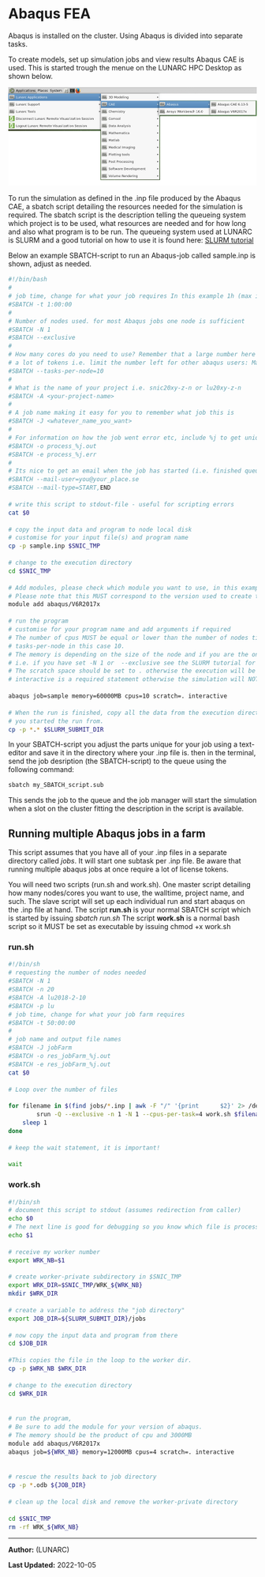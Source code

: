 # Abaqus FEA

Abaqus is installed on the cluster. 
Using Abaqus is divided into separate tasks. 
   
To create models, set up simulation jobs and view results Abaqus CAE is used. This is started trough the menue on the LUNARC HPC Desktop as shown below.

![Start Abaqus](../../images/start_abaqus.png "Start ABAQUS") 

To run the simulation as defined in the .inp file produced by the Abaqus CAE, a sbatch script detailing the resources needed for the simulation is required. The sbatch script is the description telling the queueing system which project is to be used, what resources are needed and for how long and also what program is to be run. The queueing system used at LUNARC is SLURM and a good tutorial on how to use it is found here: [SLURM tutorial](http://lunarc-documentation.readthedocs.io/en/latest/batch_system/)

Below an example SBATCH-script to run an Abaqus-job called sample.inp is shown, adjust as needed.

```bash
#!/bin/bash
#
# job time, change for what your job requires In this example 1h (max is 170h)
#SBATCH -t 1:00:00
#
# Number of nodes used. for most Abaqus jobs one node is sufficient
#SBATCH -N 1
#SBATCH --exclusive
#
# How many cores do you need to use? Remember that a large number here WILL consume 
# a lot of tokens i.e. limit the number left for other abaqus users: Max per node is 20
#SBATCH --tasks-per-node=10
# 
# What is the name of your project i.e. snic20xy-z-n or lu20xy-z-n
#SBATCH -A <your-project-name>
# 
# A job name making it easy for you to remember what job this is
#SBATCH -J <whatever_name_you_want>
#
# For information on how the job went error etc, include %j to get uniqe identifier
#SBATCH -o process_%j.out
#SBATCH -e process_%j.err
#
# Its nice to get an email when the job has started (i.e. finished queueing) and is finished
#SBATCH --mail-user=you@your_place.se
#SBATCH --mail-type=START,END

# write this script to stdout-file - useful for scripting errors
cat $0

# copy the input data and program to node local disk
# customise for your input file(s) and program name
cp -p sample.inp $SNIC_TMP

# change to the execution directory
cd $SNIC_TMP

# Add modules, please check which module you want to use, in this example we use v6R2017x
# Please note that this MUST correspond to the version used to create the .inp file
module add abaqus/V6R2017x

# run the program 
# customise for your program name and add arguments if required
# The number of cpus MUST be equal or lower than the number of nodes times the number of 
# tasks-per-node in this case 10. 
# The memory is depending on the size of the node and if you are the only one on it 
# i.e. if you have set -N 1 or  --exclusive see the SLURM tutorial for info. 
# The scratch space should be set to . otherwise the execution will be slow and might crash. 
# interactive is a required statement otherwise the simulation will NOT run 

abaqus job=sample memory=60000MB cpus=10 scratch=. interactive

# When the run is finished, copy all the data from the execution directory to the directory 
# you started the run from.
cp -p *.* $SLURM_SUBMIT_DIR
```


In your SBATCH-script you adjust the parts unique for your job using a text-editor and save it in the directory where your .inp file is. then in the terminal, send the job desription (the SBATCH-script) to the queue using the following command:

```bash
sbatch my_SBATCH_script.sub
```

This sends the job to the queue and the job manager will start the simulation when a slot on the cluster fitting the description in the script is available.

## Running multiple Abaqus jobs in a farm

This script assumes that you have all of your .inp files in a separate directory called *jobs*. It will start one subtask per .inp file. Be aware that running multiple abaqus jobs at once require a lot of license tokens.

You will need two scripts (run.sh and work.sh). One master script detailing how many nodes/cores you want to use, the walltime, project name, and such. The slave script will set up each individual run and start abaqus on the .inp file at hand. 
The script **run.sh** is your normal SBATCH script which is started by issuing *sbatch run.sh*
The script **work.sh** is a normal bash script so it MUST be set as executable by issuing chmod +x work.sh

### run.sh

```bash
#!/bin/sh
# requesting the number of nodes needed
#SBATCH -N 1
#SBATCH -n 20
#SBATCH -A lu2018-2-10
#SBATCH -p lu
# job time, change for what your job farm requires
#SBATCH -t 50:00:00
#
# job name and output file names
#SBATCH -J jobFarm
#SBATCH -o res_jobFarm_%j.out
#SBATCH -e res_jobFarm_%j.out
cat $0

# Loop over the number of files

for filename in $(find jobs/*.inp | awk -F "/" '{print      $2}' 2> /dev/null); do
        srun -Q --exclusive -n 1 -N 1 --cpus-per-task=4 work.sh $filename &> worker_${SLURM_JOB_ID}_${filename} &
    sleep 1
done

# keep the wait statement, it is important!

wait
```

### work.sh

```bash
#!/bin/sh
# document this script to stdout (assumes redirection from caller)
echo $0
# The next line is good for debugging so you know which file is processed.
echo $1

# receive my worker number
export WRK_NB=$1

# create worker-private subdirectory in $SNIC_TMP
export WRK_DIR=$SNIC_TMP/WRK_${WRK_NB}
mkdir $WRK_DIR

# create a variable to address the "job directory"
export JOB_DIR=${SLURM_SUBMIT_DIR}/jobs

# now copy the input data and program from there
cd $JOB_DIR

#This copies the file in the loop to the worker dir.
cp -p $WRK_NB $WRK_DIR

# change to the execution directory
cd $WRK_DIR


# run the program, 
# Be sure to add the module for your version of abaqus. 
# The memory should be the product of cpu and 3000MB
module add abaqus/V6R2017x
abaqus job=${WRK_NB} memory=12000MB cpus=4 scratch=. interactive


# rescue the results back to job directory
cp -p *.odb ${JOB_DIR}

# clean up the local disk and remove the worker-private directory

cd $SNIC_TMP
rm -rf WRK_${WRK_NB}
```

---

**Author:**
(LUNARC)

**Last Updated:**
2022-10-05
